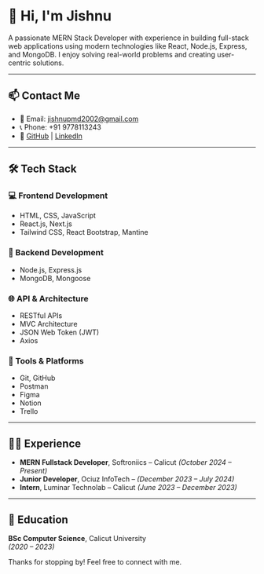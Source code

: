 # 👋 Hi, I'm Jishnu 

A passionate MERN Stack Developer with experience in building full-stack web applications using modern technologies like React, Node.js, Express, and MongoDB. I enjoy solving real-world problems and creating user-centric solutions.

---

## 📫 Contact Me

- 📧 Email: [jishnupmd2002@gmail.com](mailto:jishnupmd2002@gmail.com)
- 📞 Phone: +91 9778113243
- 🔗 [GitHub](https:https://github.com/JishnuVijayM) | [LinkedIn](https:www.linkedin.com/in/jishnu-vijay-128a34267)

---

## 🛠️ Tech Stack

### 💻 Frontend Development
- HTML, CSS, JavaScript
- React.js, Next.js
- Tailwind CSS, React Bootstrap, Mantine

### 🧪 Backend Development
- Node.js, Express.js
- MongoDB, Mongoose

### 🌐 API & Architecture
- RESTful APIs
- MVC Architecture
- JSON Web Token (JWT)
- Axios

### 🧰 Tools & Platforms
- Git, GitHub
- Postman
- Figma
- Notion
- Trello

---

## 🧑‍💻 Experience

- **MERN Fullstack Developer**, Softroniics – Calicut _(October 2024 – Present)_
- **Junior Developer**, Ociuz InfoTech – _(December 2023 – July 2024)_
- **Intern**, Luminar Technolab – Calicut _(June 2023 – December 2023)_

---

## 📄 Education

**BSc Computer Science**, Calicut University  
_(2020 – 2023)_

Thanks for stopping by! Feel free to connect with me.
